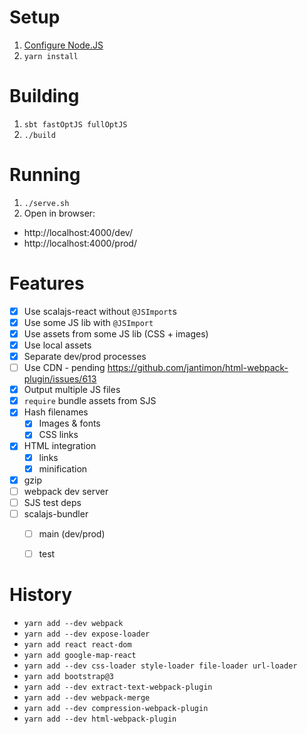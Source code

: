 # Setup

1. [Configure Node.JS](https://gist.github.com/japgolly/775314a0cb24e33653b059b8f8540250)
2. `yarn install`

# Building
1. `sbt fastOptJS fullOptJS`
2. `./build`

# Running
1. `./serve.sh`
2. Open in browser:
  * http://localhost:4000/dev/
  * http://localhost:4000/prod/


# Features

- [x] Use scalajs-react without `@JSImport`s
- [x] Use some JS lib with `@JSImport`
- [x] Use assets from some JS lib (CSS + images)
- [x] Use local assets
- [x] Separate dev/prod processes
- [ ] Use CDN - pending https://github.com/jantimon/html-webpack-plugin/issues/613
- [x] Output multiple JS files
- [x] `require` bundle assets from SJS
- [x] Hash filenames
  - [x] Images & fonts
  - [x] CSS links
- [x] HTML integration
  - [x] links
  - [x] minification
- [x] gzip
- [ ] webpack dev server
- [ ] SJS test deps
- [ ] scalajs-bundler
  - [ ] main (dev/prod)
  - [ ] test


# History
* `yarn add --dev webpack`
* `yarn add --dev expose-loader`
* `yarn add react react-dom`
* `yarn add google-map-react`
* `yarn add --dev css-loader style-loader file-loader url-loader`
* `yarn add bootstrap@3`
* `yarn add --dev extract-text-webpack-plugin`
* `yarn add --dev webpack-merge`
* `yarn add --dev compression-webpack-plugin`
* `yarn add --dev html-webpack-plugin`

